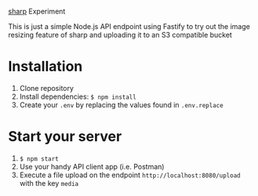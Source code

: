 [sharp](https://sharp.pixelplumbing.com/) Experiment

This is just a simple Node.js API endpoint using Fastify to try out the image resizing feature of sharp and uploading it to an S3 compatible bucket

# Installation

1. Clone repository
2. Install dependencies: `$ npm install`
3. Create your `.env` by replacing the values found in `.env.replace`

# Start your server

1. `$ npm start`
2. Use your handy API client app (i.e. Postman)
3. Execute a file upload on the endpoint `http://localhost:8080/upload` with the key `media`
